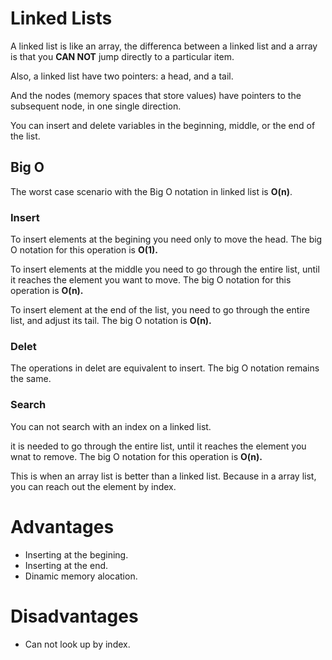 
# Linked Lists

A linked list is like an array, the differenca between a linked list and a array is that  you **CAN NOT** jump directly to a particular item. 

Also, a linked list have two pointers: a head, and a tail.

And the nodes (memory spaces that store values) have pointers to the subsequent node, in one single direction.

You can insert and delete variables in the beginning, middle, or the end of the list.


## Big O

The worst case scenario with the Big O notation in linked list is **O(n)**.
### Insert

To insert elements at the begining you need only to move the head. The big O notation for this operation is **O(1).**

To insert elements at the middle you need to go through the entire list, until it reaches the element you want to move. The big O notation for this operation is **O(n).**

To insert element at the end of the list,  you need to go through the entire list, and adjust its tail. The big O notation is **O(n).**

### Delet

The operations in delet are equivalent to insert. The big O notation remains the same.

### Search

You can not search with an index on a linked list.

it is needed to go through the entire list, until it reaches the element you wnat to remove. The big O notation for this operation is **O(n).**

This is when an array list is better than a linked list. Because in a array list, you can reach out the element by index.


# Advantages

- Inserting at the begining.
- Inserting at the end.
- Dinamic memory alocation.


# Disadvantages

- Can not look up by index.

